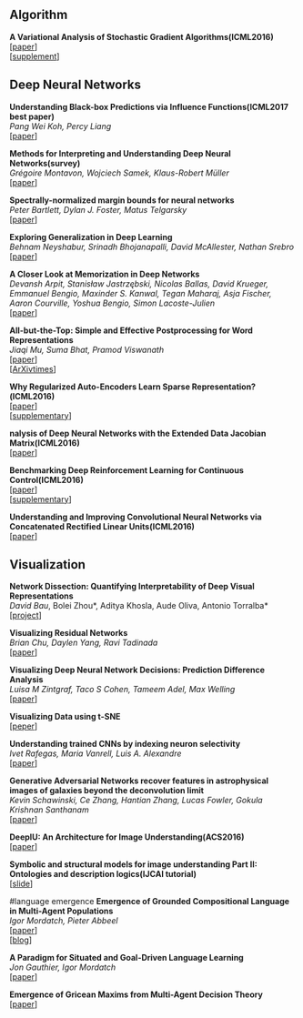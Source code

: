 ## Algorithm  
**A Variational Analysis of Stochastic Gradient Algorithms(ICML2016)**  
[[paper](http://jmlr.org/proceedings/papers/v48/mandt16.pdf)]  
[[supplement](http://jmlr.org/proceedings/papers/v48/mandt16-supp.pdf)]  

## Deep Neural Networks
**Understanding Black-box Predictions via Influence Functions(ICML2017 best paper)**  
*Pang Wei Koh, Percy Liang*  
[[paper](https://arxiv.org/abs/1703.04730)]  

**Methods for Interpreting and Understanding Deep Neural Networks(survey)**  
*Grégoire Montavon, Wojciech Samek, Klaus-Robert Müller*  
[[paper](https://arxiv.org/abs/1706.07979)]  

**Spectrally-normalized margin bounds for neural networks**  
*Peter Bartlett, Dylan J. Foster, Matus Telgarsky*  
[[paper](https://arxiv.org/abs/1706.08498)]  

**Exploring Generalization in Deep Learning**  
*Behnam Neyshabur, Srinadh Bhojanapalli, David McAllester, Nathan Srebro*  
[[paper](https://arxiv.org/abs/1706.08947)]  

**A Closer Look at Memorization in Deep Networks**  
*Devansh Arpit, Stanisław Jastrzębski, Nicolas Ballas, David Krueger, Emmanuel Bengio, Maxinder S. Kanwal, Tegan Maharaj, Asja Fischer, Aaron Courville, Yoshua Bengio, Simon Lacoste-Julien*  
[[paper](https://arxiv.org/abs/1706.05394)]  

**All-but-the-Top: Simple and Effective Postprocessing for Word Representations**  
*Jiaqi Mu, Suma Bhat, Pramod Viswanath*  
[[paper](https://arxiv.org/abs/1702.01417)]  
[[ArXivtimes](https://github.com/arXivTimes/arXivTimes/issues/203)]  

**Why Regularized Auto-Encoders Learn Sparse Representation?(ICML2016)**  
[[paper](http://jmlr.org/proceedings/papers/v48/arpita16.pdf)]  
[[supplementary](http://jmlr.org/proceedings/papers/v48/arpita16-supp.pdf)]  

**nalysis of Deep Neural Networks with the Extended Data Jacobian Matrix(ICML2016)**  
[[paper](http://jmlr.org/proceedings/papers/v48/wanga16.pdf)]  

**Benchmarking Deep Reinforcement Learning for Continuous Control(ICML2016)**  
[[paper](http://jmlr.org/proceedings/papers/v48/duan16.pdf)]  
[[supplementary](http://jmlr.org/proceedings/papers/v48/duan16-supp.pdf)]  

**Understanding and Improving Convolutional Neural Networks via Concatenated Rectified Linear Units(ICML2016)**  
[[paper](http://jmlr.org/proceedings/papers/v48/shang16.pdf)]  


## Visualization
**Network Dissection: Quantifying Interpretability of Deep Visual Representations**  
*David Bau*, Bolei Zhou*, Aditya Khosla, Aude Oliva, Antonio Torralba*   
[[project](http://netdissect.csail.mit.edu/)]   

**Visualizing Residual Networks**  
*Brian Chu, Daylen Yang, Ravi Tadinada*  
[[paper](https://arxiv.org/abs/1701.02362v1)]  

**Visualizing Deep Neural Network Decisions: Prediction Difference Analysis**  
*Luisa M Zintgraf, Taco S Cohen, Tameem Adel, Max Welling*  
[[paper](https://arxiv.org/abs/1702.04595v1)]  

**Visualizing Data using t-SNE**  
[[peper](http://jmlr.org/papers/volume9/vandermaaten08a/vandermaaten08a.pdf)]  

**Understanding trained CNNs by indexing neuron selectivity**  
*Ivet Rafegas, Maria Vanrell, Luis A. Alexandre*  
[[paper](https://arxiv.org/abs/1702.00382v1)]  

**Generative Adversarial Networks recover features in astrophysical images of galaxies beyond the deconvolution limit**  
*Kevin Schawinski, Ce Zhang, Hantian Zhang, Lucas Fowler, Gokula Krishnan Santhanam*  
[[paper](https://arxiv.org/abs/1702.00403)]  

**DeepIU: An Architecture for Image Understanding(ACS2016)**  
[[paper](http://www.cogsys.org/papers/ACS2016/Papers/Aditya_et.al-ACS-2016.pdf)]  

**Symbolic and structural models for image understanding Part II: Ontologies and description logics(IJCAI tutorial)**  
[[slide](http://perso.telecom-paristech.fr/~bloch/IJCAI/slides_IJCAI_Tutorial_DL.pdf)]  

#language emergence
**Emergence of Grounded Compositional Language in Multi-Agent Populations**  
*Igor Mordatch, Pieter Abbeel*  
[[paper](https://arxiv.org/abs/1703.04908)]  
[[blog](https://blog.openai.com/learning-to-communicate/)]  

**A Paradigm for Situated and Goal-Driven Language Learning**  
*Jon Gauthier, Igor Mordatch*  
[[paper](https://arxiv.org/abs/1610.03585)]  

**Emergence of Gricean Maxims from Multi-Agent Decision Theory**  
[[paper](https://nlp.stanford.edu/pubs/cards-naacl2013.pdf)]  
